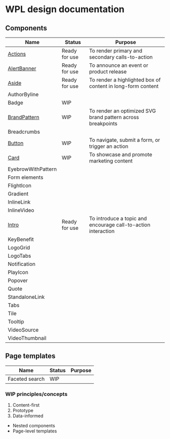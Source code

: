 # WPL design documentation

## Components

| Name                                      | Status        | Purpose                                                       |
| ----------------------------------------- | ------------- | ------------------------------------------------------------- |
| [Actions](/components/actions)            | Ready for use | To render primary and secondary calls-to-action               |
| [AlertBanner](/components/alert-banner)   | Ready for use | To announce an event or product release                       |
| [Aside](/components/aside)                | Ready for use | To render a highlighted box of content in long-form content   |
| AuthorByline                              |               |                                                               |
| Badge                                     | WIP           |                                                               |
| [BrandPattern](/components/brand-pattern) | WIP           | To render an optimized SVG brand pattern across breakpoints   |
| Breadcrumbs                               |               |                                                               |
| [Button](/components/button/)             | WIP           | To navigate, submit a form, or trigger an action              |
| [Card](/components/card/)                 | WIP           | To showcase and promote marketing content                     |
| EyebrowWithPattern                        |               |                                                               |
| Form elements                             |               |                                                               |
| FlightIcon                                |               |                                                               |
| Gradient                                  |               |                                                               |
| InlineLink                                |               |                                                               |
| InlineVideo                               |               |                                                               |
| [Intro](/components/intro)                | Ready for use | To introduce a topic and encourage call-to-action interaction |
| KeyBenefit                                |               |                                                               |
| LogoGrid                                  |               |                                                               |
| LogoTabs                                  |               |                                                               |
| Notification                              |               |                                                               |
| PlayIcon                                  |               |                                                               |
| Popover                                   |               |                                                               |
| Quote                                     |               |                                                               |
| StandaloneLink                            |               |                                                               |
| Tabs                                      |               |                                                               |
| Tile                                      |               |                                                               |
| Tooltip                                   |               |                                                               |
| VideoSource                               |               |                                                               |
| VideoThumbnail                            |               |                                                               |

## Page templates

| Name           | Status | Purpose |
| -------------- | ------ | ------- |
| Faceted search | WIP    |         |

### WIP principles/concepts

1. Content-first
2. Prototype
3. Data-informed

- Nested components
- Page-level templates
